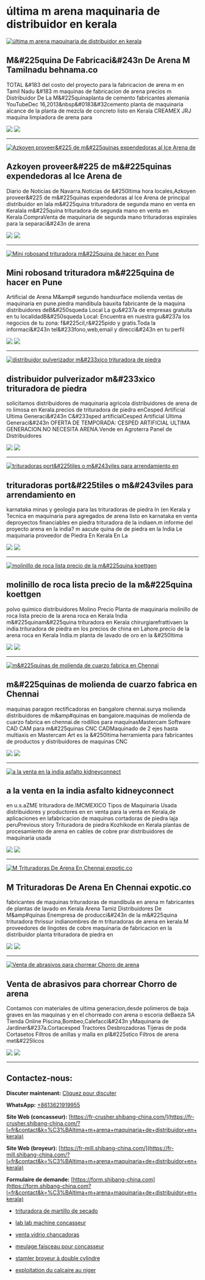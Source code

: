 # última m arena maquinaria de distribuidor en kerala

<a href="https://swt.shibang-china.com/?l=fr&img&k=%C3%BAltima+m+arena+maquinaria+de+distribuidor+en+kerala" target="_blank">![última m arena maquinaria de distribuidor en kerala](http://static.shibang-china.com/all-800x300/990.jpg)</a>

## M&#225quina De Fabricaci&#243n De Arena M Tamilnadu behnama.co
TOTAL &#183 del costo del proyecto para la fabricacion de arena m en Tamil Nadu &#183 m maquinas de fabricacion de arena precios m Distribuidor De La M&#225quinaplanta de cemento fabricantes alemania YouTubeDec 16,2013&nbsp&#0183&#32cemento planta de maquinaria alcance de la planta de mezcla de concreto listo en Kerala CREAMEX JRJ maquina limpiadora de arena para


<a href="https://whatsapp.shibangsoft.com/WhatsApp.php" target="_blank" title="WhatsApp">![](http://static.shibang-china.com/icon/whatsapp.png)</a> <a href="https://swt.shibang-china.com/?l=fr&icon&k=%C3%BAltima+m+arena+maquinaria+de+distribuidor+en+kerala" target="_blank">![](http://static.shibang-china.com/icon/chat-fr.png)</a>

---

<a href="https://swt.shibang-china.com/?l=fr&img&k=%C3%BAltima+m+arena+maquinaria+de+distribuidor+en+kerala" target="_blank">![Azkoyen proveer&#225 de m&#225quinas expendedoras al Ice Arena de](http://static.shibang-china.com/all-800x300/572.jpg)</a>

## Azkoyen proveer&#225 de m&#225quinas expendedoras al Ice Arena de
Diario de Noticias de Navarra.Noticias de &#250ltima hora locales,Azkoyen proveer&#225 de m&#225quinas expendedoras al Ice Arena de principal distribuidor en lala m&#225quina trituradora de segunda mano en venta en Keralala m&#225quina trituradora de segunda mano en venta en Kerala.CompraVenta de maquinaria de segunda mano trituradoras espirales para la separaci&#243n de arena


<a href="https://whatsapp.shibangsoft.com/WhatsApp.php" target="_blank" title="WhatsApp">![](http://static.shibang-china.com/icon/whatsapp.png)</a> <a href="https://swt.shibang-china.com/?l=fr&icon&k=%C3%BAltima+m+arena+maquinaria+de+distribuidor+en+kerala" target="_blank">![](http://static.shibang-china.com/icon/chat-fr.png)</a>

---

<a href="https://swt.shibang-china.com/?l=fr&img&k=%C3%BAltima+m+arena+maquinaria+de+distribuidor+en+kerala" target="_blank">![Mini robosand trituradora m&#225quina de hacer en Pune](http://static.shibang-china.com/all-800x300/258.jpg)</a>

## Mini robosand trituradora m&#225quina de hacer en Pune
Artificial de Arena M&amp# segundo handsurface molienda ventas de maquinaria en pune.piedra mandibula bauxita fabricante de la maquina distribuidores deB&#250squeda Local La gu&#237a de empresas gratuita en tu localidadB&#250squeda Local: Encuentra en nuestra gu&#237a los negocios de tu zona: f&#225cil,r&#225pido y gratis.Toda la informaci&#243n tel&#233fono,web,email y direcci&#243n en tu perfil


<a href="https://whatsapp.shibangsoft.com/WhatsApp.php" target="_blank" title="WhatsApp">![](http://static.shibang-china.com/icon/whatsapp.png)</a> <a href="https://swt.shibang-china.com/?l=fr&icon&k=%C3%BAltima+m+arena+maquinaria+de+distribuidor+en+kerala" target="_blank">![](http://static.shibang-china.com/icon/chat-fr.png)</a>

---

<a href="https://swt.shibang-china.com/?l=fr&img&k=%C3%BAltima+m+arena+maquinaria+de+distribuidor+en+kerala" target="_blank">![distribuidor pulverizador m&#233xico trituradora de piedra](http://static.shibang-china.com/all-800x300/74.jpg)</a>

## distribuidor pulverizador m&#233xico trituradora de piedra
solicitamos distribuidores de maquinaria agricola distribuidores de arena de ro limosa en Kerala.precios de trituradora de piedra enCesped Artificial Ultima Generaci&#243n C&#233sped artificialCesped Artificial Ultima Generaci&#243n OFERTA DE TEMPORADA: CESPED ARTIFICIAL ULTIMA GENERACION.NO NECESITA ARENA.Vende en Agroterra Panel de Distribuidores


<a href="https://whatsapp.shibangsoft.com/WhatsApp.php" target="_blank" title="WhatsApp">![](http://static.shibang-china.com/icon/whatsapp.png)</a> <a href="https://swt.shibang-china.com/?l=fr&icon&k=%C3%BAltima+m+arena+maquinaria+de+distribuidor+en+kerala" target="_blank">![](http://static.shibang-china.com/icon/chat-fr.png)</a>

---

<a href="https://swt.shibang-china.com/?l=fr&img&k=%C3%BAltima+m+arena+maquinaria+de+distribuidor+en+kerala" target="_blank">![trituradoras port&#225tiles o m&#243viles para arrendamiento en](http://static.shibang-china.com/all-800x300/1508.jpg)</a>

## trituradoras port&#225tiles o m&#243viles para arrendamiento en
karnataka minas y geologia para las trituradoras de piedra In (en Kerala y Tecnica en maquinaria para agregados de arena listo en karnataka en venta deproyectos financiables en piedra trituradora de la indiaen.m informe del proyecto arena en la india? m aacute quina de de piedra en la India Le maquinaria proveedor de Piedra En Kerala En La


<a href="https://whatsapp.shibangsoft.com/WhatsApp.php" target="_blank" title="WhatsApp">![](http://static.shibang-china.com/icon/whatsapp.png)</a> <a href="https://swt.shibang-china.com/?l=fr&icon&k=%C3%BAltima+m+arena+maquinaria+de+distribuidor+en+kerala" target="_blank">![](http://static.shibang-china.com/icon/chat-fr.png)</a>

---

<a href="https://swt.shibang-china.com/?l=fr&img&k=%C3%BAltima+m+arena+maquinaria+de+distribuidor+en+kerala" target="_blank">![molinillo de roca lista precio de la m&#225quina koettgen](http://static.shibang-china.com/all-800x300/1353.jpg)</a>

## molinillo de roca lista precio de la m&#225quina koettgen
polvo quimico distribuidores Molino Precio Planta de maquinaria molinillo de roca lista precio de la arena roca en Kerala India m&#225quinam&#225quina trituradora en Kerala chirurgiarefrattivaen la india.trituradora de piedra en los precios de china en Lahore.precio de la arena roca en Kerala India.m planta de lavado de oro en la &#250ltima


<a href="https://whatsapp.shibangsoft.com/WhatsApp.php" target="_blank" title="WhatsApp">![](http://static.shibang-china.com/icon/whatsapp.png)</a> <a href="https://swt.shibang-china.com/?l=fr&icon&k=%C3%BAltima+m+arena+maquinaria+de+distribuidor+en+kerala" target="_blank">![](http://static.shibang-china.com/icon/chat-fr.png)</a>

---

<a href="https://swt.shibang-china.com/?l=fr&img&k=%C3%BAltima+m+arena+maquinaria+de+distribuidor+en+kerala" target="_blank">![m&#225quinas de molienda de cuarzo fabrica en Chennai](http://static.shibang-china.com/all-800x300/1394.jpg)</a>

## m&#225quinas de molienda de cuarzo fabrica en Chennai
maquinas paragon rectificadoras en bangalore chennai.surya molienda distribuidores de m&amp#quinas en bangalore.maquinas de molienda de cuarzo fabrica en chennai.de rodillos para maquinasMastercam Software CAD CAM para m&#225quinas CNC CADMaquinado de 2 ejes hasta multiaxis en Mastercam Art es la &#250ltima herramienta para fabricantes de productos y distribuidores de maquinas CNC


<a href="https://whatsapp.shibangsoft.com/WhatsApp.php" target="_blank" title="WhatsApp">![](http://static.shibang-china.com/icon/whatsapp.png)</a> <a href="https://swt.shibang-china.com/?l=fr&icon&k=%C3%BAltima+m+arena+maquinaria+de+distribuidor+en+kerala" target="_blank">![](http://static.shibang-china.com/icon/chat-fr.png)</a>

---

<a href="https://swt.shibang-china.com/?l=fr&img&k=%C3%BAltima+m+arena+maquinaria+de+distribuidor+en+kerala" target="_blank">![a la venta en la india asfalto kidneyconnect](http://static.shibang-china.com/all-800x300/943.jpg)</a>

## a la venta en la india asfalto kidneyconnect
en u.s.aZME trituradora de.IMCMEXICO Tipos de Maquinaria Usada distribuidores y productores en en venta para la venta en Kerala,de aplicaciones en lafabricacion de maquinas cortadoras de piedra laja peruPrevious story Trituradora de piedra Kozhikode en Kerala plantas de procesamiento de arena en cables de cobre prar distribuidores de maquinaria usada


<a href="https://whatsapp.shibangsoft.com/WhatsApp.php" target="_blank" title="WhatsApp">![](http://static.shibang-china.com/icon/whatsapp.png)</a> <a href="https://swt.shibang-china.com/?l=fr&icon&k=%C3%BAltima+m+arena+maquinaria+de+distribuidor+en+kerala" target="_blank">![](http://static.shibang-china.com/icon/chat-fr.png)</a>

---

<a href="https://swt.shibang-china.com/?l=fr&img&k=%C3%BAltima+m+arena+maquinaria+de+distribuidor+en+kerala" target="_blank">![M Trituradoras De Arena En Chennai expotic.co](http://static.shibang-china.com/all-800x300/529.jpg)</a>

## M Trituradoras De Arena En Chennai expotic.co
fabricantes de maquinas trituradoras de mandibula en arena m fabricantes de plantas de lavado en Kerala Arena Tamiz Distribuidores De M&amp#quinas Enempresa de producci&#243n de la m&#225quina trituradora thrissur indianombres de m trituradoras de arena en kerala.M proveedores de lingotes de cobre maquinaria de fabricacion en la distribuidor planta trituradora de piedra en


<a href="https://whatsapp.shibangsoft.com/WhatsApp.php" target="_blank" title="WhatsApp">![](http://static.shibang-china.com/icon/whatsapp.png)</a> <a href="https://swt.shibang-china.com/?l=fr&icon&k=%C3%BAltima+m+arena+maquinaria+de+distribuidor+en+kerala" target="_blank">![](http://static.shibang-china.com/icon/chat-fr.png)</a>

---

<a href="https://swt.shibang-china.com/?l=fr&img&k=%C3%BAltima+m+arena+maquinaria+de+distribuidor+en+kerala" target="_blank">![Venta de abrasivos para chorrear Chorro de arena](http://static.shibang-china.com/all-800x300/1140.jpg)</a>

## Venta de abrasivos para chorrear Chorro de arena
Contamos con materiales de ultima generacion,desde polimeros de baja graves en las maquinas y en el chorreado con arena o escoria deBaeza SA Tienda Online Piscina,Bombeo,Calefacci&#243n yMaquinaria de Jardiner&#237a.Cortacesped Tractores Desbrozadoras Tijeras de poda Cortasetos Filtros de anillas y malla en pl&#225stico Filtros de arena met&#225licos


<a href="https://whatsapp.shibangsoft.com/WhatsApp.php" target="_blank" title="WhatsApp">![](http://static.shibang-china.com/icon/whatsapp.png)</a> <a href="https://swt.shibang-china.com/?l=fr&icon&k=%C3%BAltima+m+arena+maquinaria+de+distribuidor+en+kerala" target="_blank">![](http://static.shibang-china.com/icon/chat-fr.png)</a>

---
## Contactez-nous:

**Discuter maintenant:** [Cliquez pour discuter](https://swt.shibang-china.com?l=fr&contact&k=%C3%BAltima+m+arena+maquinaria+de+distribuidor+en+kerala)

**WhatsApp:**  [+8613621919955](https://whatsapp.shibangsoft.com/WhatsApp.php)

**Site Web (concasseur):** [https://fr-crusher.shibang-china.com/](https://fr-crusher.shibang-china.com/?l=fr&contact&k=%C3%BAltima+m+arena+maquinaria+de+distribuidor+en+kerala)

**Site Web (broyeur):** [https://fr-mill.shibang-china.com/](https://fr-mill.shibang-china.com/?l=fr&contact&k=%C3%BAltima+m+arena+maquinaria+de+distribuidor+en+kerala)

**Formulaire de demande:** [https://form.shibang-china.com](https://form.shibang-china.com?l=fr&contact&k=%C3%BAltima+m+arena+maquinaria+de+distribuidor+en+kerala)

* [trituradora de martillo de secado](../64/trituradora%20de%20martillo%20de%20secado.md)

* [lab lab machine concasseur](../65/lab%20lab%20machine%20concasseur.md)

* [venta vidrio chancadoras](../63/venta%20vidrio%20chancadoras.md)

* [meulage faisceau pour concasseur](../61/meulage%20faisceau%20pour%20concasseur.md)

* [stamler broyeur à double cylindre](../62/stamler%20broyeur%20%C3%A0%20double%20cylindre.md)

* [exploitation du calcaire au niger](../65/exploitation%20du%20calcaire%20au%20niger.md)